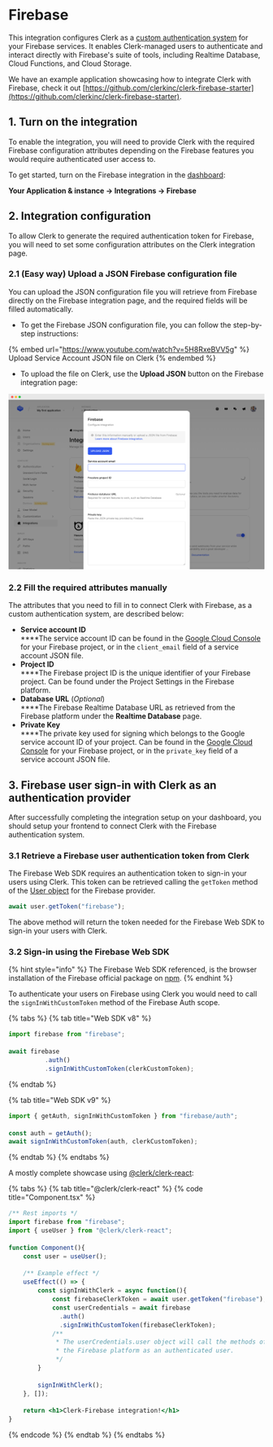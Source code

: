 # Firebase

This integration configures Clerk as a [custom authentication system](https://firebase.google.com/docs/auth/web/custom-auth?authuser=0#web-v8) for your Firebase services. It enables Clerk-managed users to authenticate and interact directly with Firebase's suite of tools, including Realtime Database, Cloud Functions, and Cloud Storage.

We have an example application showcasing how to integrate Clerk with Firebase, check it out [https://github.com/clerkinc/clerk-firebase-starter](https://github.com/clerkinc/clerk-firebase-starter).

## 1. Turn on the integration

To enable the integration, you will need to provide Clerk with the required Firebase configuration attributes depending on the Firebase features you would require authenticated user access to.

To get started, turn on the Firebase integration in the [dashboard](https://dashboard.clerk.dev):

**Your Application & instance → Integrations → Firebase**

## 2. Integration configuration

To allow Clerk to generate the required authentication token for Firebase, you will need to set some configuration attributes on the Clerk integration page.

### 2.1 (Easy way) Upload a JSON Firebase configuration file

You can upload the JSON configuration file you will retrieve from Firebase directly on the Firebase integration page, and the required fields will be filled automatically.

* To get the Firebase JSON configuration file, you can follow the step-by-step instructions:

{% embed url="https://www.youtube.com/watch?v=5H8RxeBVV5g" %}
Upload Service Account JSON file on Clerk
{% endembed %}

* To upload the file on Clerk, use the **Upload JSON** button on the Firebase integration page:

![](../.gitbook/assets/screely-1639508509124.png)

### 2.2 Fill the required attributes manually

The attributes that you need to fill in to connect Clerk with Firebase, as a custom authentication system, are described below:&#x20;

* **Service account ID**\
  ****The service account ID can be found in the [Google Cloud Console](https://console.cloud.google.com/iam-admin/serviceaccounts?consoleUI=FIREBASE\&hl=fi) for your Firebase project, or in the `client_email` field of a service account JSON file.
* **Project ID**\
  ****The Firebase project ID is the unique identifier of your Firebase project. Can be found under the Project Settings in the Firebase platform.
* **Database URL** (_Optional_)\
  ****The Firebase Realtime Database URL as retrieved from the Firebase platform under the **Realtime Database** page.
* **Private Key**\
  ****The private key used for signing which belongs to the Google service account ID of your project.  Can be found in the [Google Cloud Console](https://console.cloud.google.com/iam-admin/serviceaccounts?consoleUI=FIREBASE\&hl=fi) for your Firebase project, or in the `private_key` field of a service account JSON file.

## 3. Firebase user sign-in with Clerk as an authentication provider

After successfully completing the integration setup on your dashboard, you should setup your frontend to connect Clerk with the Firebase authentication system.

### **3.1 Retrieve a Firebase user authentication token from Clerk**

The Firebase Web SDK requires an authentication token to sign-in your users using Clerk. This token can be retrieved calling the `getToken` method of the [User object](../reference/clerkjs/user.md#gettoken) for the Firebase provider.

```javascript
await user.getToken("firebase");
```

The above method will return the token needed for the Firebase Web SDK to sign-in your users with Clerk.

### 3.2 Sign-in using the Firebase Web SDK

{% hint style="info" %}
&#x20;The Firebase Web SDK referenced, is the browser installation of the Firebase official package on [npm](https://www.npmjs.com/package/firebase).
{% endhint %}

To authenticate your users on Firebase using Clerk you would need to call the `signInWithCustomToken` method of the Firebase Auth scope.

{% tabs %}
{% tab title="Web SDK v8" %}
```javascript
import firebase from "firebase";

await firebase
          .auth()
          .signInWithCustomToken(clerkCustomToken);
```
{% endtab %}

{% tab title="Web SDK  v9" %}
```javascript
import { getAuth, signInWithCustomToken } from "firebase/auth";

const auth = getAuth();
await signInWithCustomToken(auth, clerkCustomToken);
```
{% endtab %}
{% endtabs %}

A mostly complete showcase using [@clerk/clerk-react](../reference/clerk-react/installation.md):

{% tabs %}
{% tab title="@clerk/clerk-react" %}
{% code title="Component.tsx" %}
```jsx
/** Rest imports */
import firebase from "firebase";
import { useUser } from "@clerk/clerk-react";

function Component(){
    const user = useUser();
    
    /** Example effect */
    useEffect(() => {
        const signInWithClerk = async function(){
            const firebaseClerkToken = await user.getToken("firebase");
            const userCredentials = await firebase
              .auth()
              .signInWithCustomToken(firebaseClerkToken);
            /**  
             * The userCredentials.user object will call the methods of
             * the Firebase platform as an authenticated user.
             */
        }
        
        signInWithClerk();
    }, []);
    
    return <h1>Clerk-Firebase integration!</h1>
}
```
{% endcode %}
{% endtab %}
{% endtabs %}
